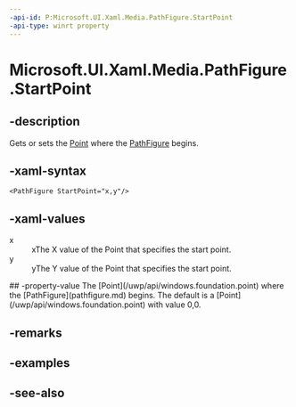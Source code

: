 ```yaml
---
-api-id: P:Microsoft.UI.Xaml.Media.PathFigure.StartPoint
-api-type: winrt property
---
```


<!-- Property syntax
public Windows.Foundation.Point StartPoint { get;  set; }
-->

# Microsoft.UI.Xaml.Media.PathFigure.StartPoint

## -description
Gets or sets the [Point](/uwp/api/windows.foundation.point) where the [PathFigure](pathfigure.md) begins.

## -xaml-syntax
```xaml
<PathFigure StartPoint="x,y"/>
```


## -xaml-values
<dl><dt>x</dt><dd>xThe X value of the Point that specifies the start point.</dd>
<dt>y</dt><dd>yThe Y value of the Point that specifies the start point.</dd>
</dl>
## -property-value
The [Point](/uwp/api/windows.foundation.point) where the [PathFigure](pathfigure.md) begins. The default is a [Point](/uwp/api/windows.foundation.point) with value 0,0.

## -remarks

## -examples

## -see-also
